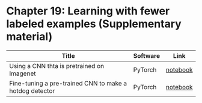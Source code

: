 # Chapter 19: Learning with fewer labeled examples   (Supplementary material)

[pretrained_torch]: https://colab.research.google.com/github/probml/pyprobml/blob/master/notebooks/pre_trained_image_classifier_torch.ipynb
[image_aug_torch]: https://colab.research.google.com/github/probml/pyprobml/blob/master/notebooks/image_augmentation_torch.ipynb
[finetune_cnn_torch]: https://colab.research.google.com/github/probml/pyprobml/blob/master/notebooks/finetune_cnn_torch.ipynb

|Title|Software|Link|
|-----------|----|----|
|Using a CNN thta is pretrained on Imagenet| PyTorch| [notebook][pretrained_torch]
|Fine-tuning a pre-trained CNN to make a hotdog detector| PyTorch| [notebook][finetune_cnn_torch]



